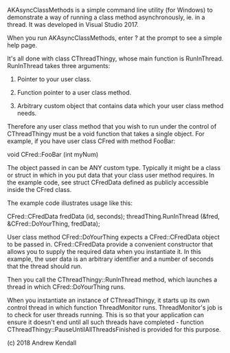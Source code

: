AKAsyncClassMethods is a simple command line utility (for Windows)
to demonstrate a way of running a class method asynchronously,
ie. in a thread. It was developed in Visual Studio 2017.


When you run AKAsyncClassMethods, enter ? at the prompt to see a
simple help page.


It's all done with class CThreadThingy, whose main function is RunInThread.
RunInThread takes three arguments:


1. Pointer to your user class.

2. Function pointer to a user class method.

3. Arbitrary custom object that contains data which your user
class method needs.



Therefore any user class method that you wish to run under the control
of CThreadThingy must be a void function that takes a single object.
For example, if you have user class CFred with method FooBar:


void CFred::FooBar (int myNum)



The object passed in can be ANY custom type. Typically it might be a
class or struct in which in you put data that your class user method
requires. In the example code, see struct CFredData defined as publicly
accessible inside the CFred class.


The example code illustrates usage like this:


CFred::CFredData fredData (id, seconds);
threadThing.RunInThread (&fred, &CFred::DoYourThing, fredData);



User class method CFred::DoYourThing expects a CFred::CFredData object
to be passed in. CFred::CFredData provide a convenient constructor that
allows you to supply the required data when you instantiate it. In this
example, the user data is an arbitrary identifier and a number of seconds
that the thread should run.


Then you call the CThreadThingy::RunInThread method, which launches a
thread in which CFred::DoYourThing runs.


When you instantiate an instance of CThreadThingy, it starts up its own
control thread in which function ThreadMonitor runs. ThreadMonitor's
job is to check for user threads running. This is so that your
application can ensure it doesn't end until all such threads have
completed - function CThreadThingy::PauseUntilAllThreadsFinished is
provided for this purpose.


(c) 2018 Andrew Kendall



  
